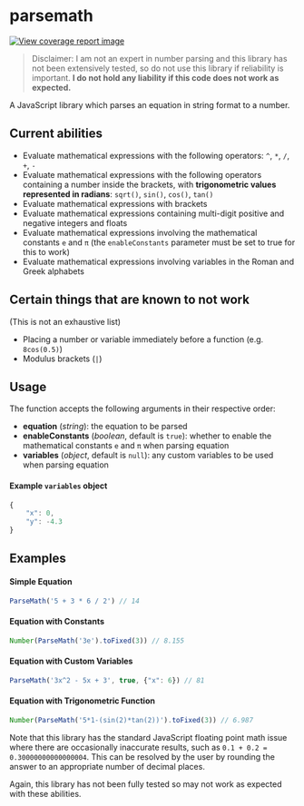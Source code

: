 # parsemath

[![View coverage report image](https://img.shields.io/badge/view%20coverage%20report-click-informational)](https://git.sebdoe.com/parsemath/coverage/lcov-report/)

> Disclaimer: I am not an expert in number parsing and this library has not been extensively tested, so do not use this library if reliability is important. **I do not hold any liability if this code does not work as expected.**

A JavaScript library which parses an equation in string format to a number.

## Current abilities
* Evaluate mathematical expressions with the following operators: `^`, `*`, `/`, `+`, `-`
* Evaluate mathematical expressions with the following operators containing a number inside the brackets, with **trigonometric values represented in radians**: `sqrt()`, `sin()`, `cos()`, `tan()`
* Evaluate mathematical expressions with brackets
* Evaluate mathematical expressions containing multi-digit positive and negative integers and floats
* Evaluate mathematical expressions involving the mathematical constants `e` and `π` (the `enableConstants` parameter must be set to true for this to work)
* Evaluate mathematical expressions involving variables in the Roman and Greek alphabets

## Certain things that are known to not work
(This is not an exhaustive list)
* Placing a number or variable immediately before a function (e.g. `8cos(0.5)`)
* Modulus brackets (`|`)

## Usage
The function accepts the following arguments in their respective order:
* **equation** (*string*): the equation to be parsed
* **enableConstants** (*boolean*, default is `true`): whether to enable the mathematical constants `e` and `π` when parsing equation
* **variables** (*object*, default is `null`): any custom variables to be used when parsing equation

#### Example `variables` object
```js
{
    "x": 0,
    "y": -4.3
}
```

## Examples
#### Simple Equation
```js
ParseMath('5 + 3 * 6 / 2') // 14
```

#### Equation with Constants
```js
Number(ParseMath('3e').toFixed(3)) // 8.155
```

#### Equation with Custom Variables
```js
ParseMath('3x^2 - 5x + 3', true, {"x": 6}) // 81
```

#### Equation with Trigonometric Function

```js
Number(ParseMath('5*1-(sin(2)*tan(2))').toFixed(3)) // 6.987
```

Note that this library has the standard JavaScript floating point math issue where there are occasionally inaccurate results, such as `0.1 + 0.2 = 0.30000000000000004`. This can be resolved by the user by rounding the answer to an appropriate number of decimal places.

Again, this library has not been fully tested so may not work as expected with these abilities.
